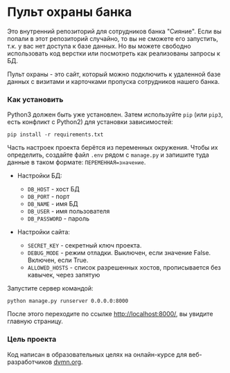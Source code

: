 # Пульт охраны банка

Это внутренний репозиторий для сотрудников банка "Сияние". Если вы попали в этот репозиторий случайно, то вы не сможете его запустить, т.к. у вас нет доступа к базе данных. Но вы можете свободно использовать код верстки или посмотреть как реализованы запросы к БД.

Пульт охраны - это сайт, который можно подключить к удаленной базе данных с визитами и карточками пропуска сотрудников нашего банка.

### Как установить

Python3 должен быть уже установлен.
Затем используйте `pip` (или `pip3`, есть конфликт с Python2) для установки зависимостей:

```
pip install -r requirements.txt
```

Часть настроек проекта берётся из переменных окружения. Чтобы их определить, создайте файл `.env` рядом с `manage.py` и запишите туда данные в таком формате: `ПЕРЕМЕННАЯ=значение`.

- Настройки БД:

    - `DB_HOST` - хост БД
    - `DB_PORT` - порт
    - `DB_NAME` - имя БД
    - `DB_USER` - имя пользователя
    - `DB_PASSWORD` - пароль

- Настройки сайта:

    - `SECRET_KEY` - секретный ключ проекта.
    - `DEBUG_MODE` - режим отладки. Выключен, если значение False. Включен, если True.
    - `ALLOWED_HOSTS` - список разрешенных хостов, прописывается без кавычек, через запятую


Запустите сервер командой:

```
python manage.py runserver 0.0.0.0:8000
```

После этого переходите по ссылке [http://localhost:8000/](http://localhost:8000/), вы увидите главную страницу.


### Цель проекта

Код написан в образовательных целях на онлайн-курсе для веб-разработчиков [dvmn.org](https://dvmn.org/).